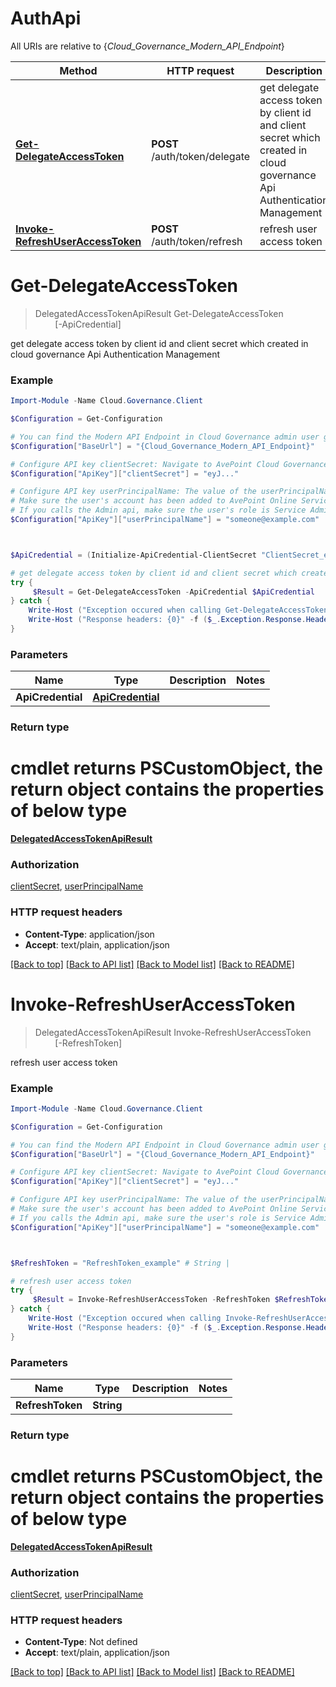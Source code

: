 # AuthApi

All URIs are relative to {*Cloud_Governance_Modern_API_Endpoint*}

Method | HTTP request | Description
------------- | ------------- | -------------
[**Get-DelegateAccessToken**](AuthApi.md#Get-DelegateAccessToken) | **POST** /auth/token/delegate | get delegate access token by client id and client secret which created in cloud governance Api Authentication Management
[**Invoke-RefreshUserAccessToken**](AuthApi.md#Invoke-RefreshUserAccessToken) | **POST** /auth/token/refresh | refresh user access token


<a name="Get-DelegateAccessToken"></a>
# **Get-DelegateAccessToken**
> DelegatedAccessTokenApiResult Get-DelegateAccessToken<br>
> &nbsp;&nbsp;&nbsp;&nbsp;&nbsp;&nbsp;&nbsp;&nbsp;[-ApiCredential] <PSCustomObject><br>

get delegate access token by client id and client secret which created in cloud governance Api Authentication Management

### Example
```powershell
Import-Module -Name Cloud.Governance.Client

$Configuration = Get-Configuration

# You can find the Modern API Endpoint in Cloud Governance admin user guide for your environment.
$Configuration["BaseUrl"] = "{Cloud_Governance_Modern_API_Endpoint}"

# Configure API key clientSecret: Navigate to AvePoint Cloud Governance Settings > API Authentication Management to Obtain a client secret.
$Configuration["ApiKey"]["clientSecret"] = "eyJ..."

# Configure API key userPrincipalName: The value of the userPrincipalName parameter is the login name of a delegated user that will be used to invoke the AvePoint Cloud Governance API. 
# Make sure the user's account has been added to AvePoint Online Services and has the license for AvePoint Cloud Governance.
# If you calls the Admin api, make sure the user's role is Service Administrator for AvePoint Cloud Governance.
$Configuration["ApiKey"]["userPrincipalName"] = "someone@example.com"



$ApiCredential = (Initialize-ApiCredential-ClientSecret "ClientSecret_example" -UserPrincipalName "UserPrincipalName_example") # ApiCredential | 

# get delegate access token by client id and client secret which created in cloud governance Api Authentication Management
try {
     $Result = Get-DelegateAccessToken -ApiCredential $ApiCredential
} catch {
    Write-Host ("Exception occured when calling Get-DelegateAccessToken: {0}" -f ($_.ErrorDetails | ConvertFrom-Json))
    Write-Host ("Response headers: {0}" -f ($_.Exception.Response.Headers | ConvertTo-Json))
}
```

### Parameters

Name | Type | Description  | Notes
------------- | ------------- | ------------- | -------------
 **ApiCredential** | [**ApiCredential**](ApiCredential.md)|  | 

### Return type
# cmdlet returns PSCustomObject, the return object contains the properties of below type
[**DelegatedAccessTokenApiResult**](DelegatedAccessTokenApiResult.md)

### Authorization

[clientSecret](../README.md#clientSecret), [userPrincipalName](../README.md#userPrincipalName)

### HTTP request headers

 - **Content-Type**: application/json
 - **Accept**: text/plain, application/json

[[Back to top]](#) [[Back to API list]](../README.md#documentation-for-api-endpoints) [[Back to Model list]](../README.md#documentation-for-models) [[Back to README]](../README.md)

<a name="Invoke-RefreshUserAccessToken"></a>
# **Invoke-RefreshUserAccessToken**
> DelegatedAccessTokenApiResult Invoke-RefreshUserAccessToken<br>
> &nbsp;&nbsp;&nbsp;&nbsp;&nbsp;&nbsp;&nbsp;&nbsp;[-RefreshToken] <String><br>

refresh user access token

### Example
```powershell
Import-Module -Name Cloud.Governance.Client

$Configuration = Get-Configuration

# You can find the Modern API Endpoint in Cloud Governance admin user guide for your environment.
$Configuration["BaseUrl"] = "{Cloud_Governance_Modern_API_Endpoint}"

# Configure API key clientSecret: Navigate to AvePoint Cloud Governance Settings > API Authentication Management to Obtain a client secret.
$Configuration["ApiKey"]["clientSecret"] = "eyJ..."

# Configure API key userPrincipalName: The value of the userPrincipalName parameter is the login name of a delegated user that will be used to invoke the AvePoint Cloud Governance API. 
# Make sure the user's account has been added to AvePoint Online Services and has the license for AvePoint Cloud Governance.
# If you calls the Admin api, make sure the user's role is Service Administrator for AvePoint Cloud Governance.
$Configuration["ApiKey"]["userPrincipalName"] = "someone@example.com"



$RefreshToken = "RefreshToken_example" # String | 

# refresh user access token
try {
     $Result = Invoke-RefreshUserAccessToken -RefreshToken $RefreshToken
} catch {
    Write-Host ("Exception occured when calling Invoke-RefreshUserAccessToken: {0}" -f ($_.ErrorDetails | ConvertFrom-Json))
    Write-Host ("Response headers: {0}" -f ($_.Exception.Response.Headers | ConvertTo-Json))
}
```

### Parameters

Name | Type | Description  | Notes
------------- | ------------- | ------------- | -------------
 **RefreshToken** | **String**|  | 

### Return type
# cmdlet returns PSCustomObject, the return object contains the properties of below type
[**DelegatedAccessTokenApiResult**](DelegatedAccessTokenApiResult.md)

### Authorization

[clientSecret](../README.md#clientSecret), [userPrincipalName](../README.md#userPrincipalName)

### HTTP request headers

 - **Content-Type**: Not defined
 - **Accept**: text/plain, application/json

[[Back to top]](#) [[Back to API list]](../README.md#documentation-for-api-endpoints) [[Back to Model list]](../README.md#documentation-for-models) [[Back to README]](../README.md)

